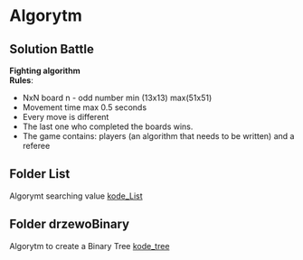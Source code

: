 # Algorytm

 
## Solution Battle

**Fighting algorithm**  
**Rules**: 
* NxN board n - odd number min (13x13) max(51x51) 
* Movement time max 0.5 seconds
* Every move is different
* The last one who completed the boards wins.
* The game contains: players (an algorithm that needs to be written) and a referee


## Folder List
Algorymt searching value [kode_List](./Lists)

## Folder drzewoBinary
Algorytm to create a Binary Tree [kode_tree](./drzewoBinary)
